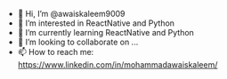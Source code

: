 - 👋 Hi, I’m @awaiskaleem9009
- 👀 I’m interested in ReactNative and Python
- 🌱 I’m currently learning ReactNative and Python
- 💞️ I’m looking to collaborate on ...
- 📫 How to reach me: https://www.linkedin.com/in/mohammadawaiskaleem/

<!---
awaiskaleem9009/awaiskaleem9009 is a ✨ special ✨ repository because its `README.md` (this file) appears on your GitHub profile.
You can click the Preview link to take a look at your changes.
--->
